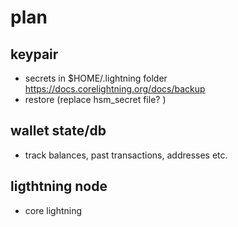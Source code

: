 # plan

## keypair
- secrets in $HOME/.lightning folder https://docs.corelightning.org/docs/backup
- restore (replace hsm_secret file? )


## wallet state/db
- track balances, past transactions, addresses etc.

## ligthtning node
- core lightning